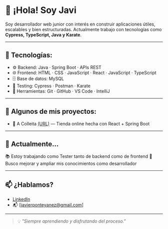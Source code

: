 # 👋 ¡Hola! Soy Javi

Soy desarrollador web junior con interés en construir aplicaciones útiles, escalables y bien estructuradas. Actualmente trabajo con tecnologías como **Cypress, TypeScript, Java y Karate**.

---

## 🧠 Tecnologías:

- ⚙️ Backend: Java · Spring Boot · APIs REST
- 🌐 Frontend: HTML · CSS · JavaScript · React · JavaScript · TypeScript 
- 🗄️ Base de datos: MySQL
- 🧪 Testing: Cypress · Postman · Karate
- 🔧 Herramientas: Git · GitHub · VS Code · IntelliJ

---

## 🚀 Algunos de mis proyectos:

- 🛒 A Colleita [(URL)](https://github.com/Javiponte29/A-Colleita) — Tienda online hecha con React + Spring Boot

---

## 🎯 Actualmente...

📚 Estoy trabajando como Tester tanto de backend como de frontend
🧩 Busco mejorar y ampliar mis conocimientos como desarrollador

---

## 📫 ¿Hablamos?

- [LinkedIn](https://www.linkedin.com/in/francisco-javier-ponte-y%C3%A1%C3%B1ez-64bb51236/)
- 📬 [javierponteyanez@gmail.com]

---

> 💡 *"Siempre aprendiendo y disfrutando del proceso."*

